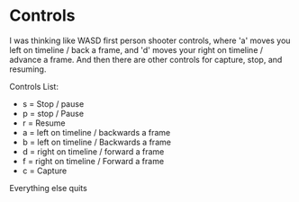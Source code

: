 # Controls

I was thinking like WASD first person shooter controls, where 'a' moves you 
left on timeline / back a frame, and 'd' moves your right on timeline / 
advance a frame.  And then there are other controls for capture, stop, and
resuming.

Controls List:
* s = Stop / pause
* p = stop / Pause
* r = Resume
* a = left on timeline / backwards a frame
* b = left on timeline / Backwards a frame
* d = right on timeline / forward a frame
* f = right on timeline / Forward a frame
* c = Capture

Everything else quits
 
